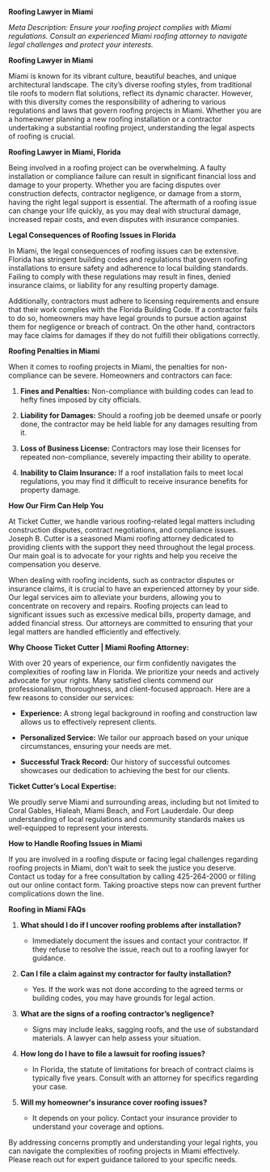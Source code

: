 **Roofing Lawyer in Miami**

*Meta Description: Ensure your roofing project complies with Miami regulations. Consult an experienced Miami roofing attorney to navigate legal challenges and protect your interests.*

**Roofing Lawyer in Miami**

Miami is known for its vibrant culture, beautiful beaches, and unique architectural landscape. The city’s diverse roofing styles, from traditional tile roofs to modern flat solutions, reflect its dynamic character. However, with this diversity comes the responsibility of adhering to various regulations and laws that govern roofing projects in Miami. Whether you are a homeowner planning a new roofing installation or a contractor undertaking a substantial roofing project, understanding the legal aspects of roofing is crucial.

**Roofing Lawyer in Miami, Florida**

Being involved in a roofing project can be overwhelming. A faulty installation or compliance failure can result in significant financial loss and damage to your property. Whether you are facing disputes over construction defects, contractor negligence, or damage from a storm, having the right legal support is essential. The aftermath of a roofing issue can change your life quickly, as you may deal with structural damage, increased repair costs, and even disputes with insurance companies.

**Legal Consequences of Roofing Issues in Florida**

In Miami, the legal consequences of roofing issues can be extensive. Florida has stringent building codes and regulations that govern roofing installations to ensure safety and adherence to local building standards. Failing to comply with these regulations may result in fines, denied insurance claims, or liability for any resulting property damage.

Additionally, contractors must adhere to licensing requirements and ensure that their work complies with the Florida Building Code. If a contractor fails to do so, homeowners may have legal grounds to pursue action against them for negligence or breach of contract. On the other hand, contractors may face claims for damages if they do not fulfill their obligations correctly.

**Roofing Penalties in Miami**

When it comes to roofing projects in Miami, the penalties for non-compliance can be severe. Homeowners and contractors can face:

1. **Fines and Penalties:** Non-compliance with building codes can lead to hefty fines imposed by city officials.
   
2. **Liability for Damages:** Should a roofing job be deemed unsafe or poorly done, the contractor may be held liable for any damages resulting from it.

3. **Loss of Business License:** Contractors may lose their licenses for repeated non-compliance, severely impacting their ability to operate.

4. **Inability to Claim Insurance:** If a roof installation fails to meet local regulations, you may find it difficult to receive insurance benefits for property damage.

**How Our Firm Can Help You**

At Ticket Cutter, we handle various roofing-related legal matters including construction disputes, contract negotiations, and compliance issues. Joseph B. Cutter is a seasoned Miami roofing attorney dedicated to providing clients with the support they need throughout the legal process. Our main goal is to advocate for your rights and help you receive the compensation you deserve.

When dealing with roofing incidents, such as contractor disputes or insurance claims, it is crucial to have an experienced attorney by your side. Our legal services aim to alleviate your burdens, allowing you to concentrate on recovery and repairs. Roofing projects can lead to significant issues such as excessive medical bills, property damage, and added financial stress. Our attorneys are committed to ensuring that your legal matters are handled efficiently and effectively.

**Why Choose Ticket Cutter | Miami Roofing Attorney:**

With over 20 years of experience, our firm confidently navigates the complexities of roofing law in Florida. We prioritize your needs and actively advocate for your rights. Many satisfied clients commend our professionalism, thoroughness, and client-focused approach. Here are a few reasons to consider our services:

- **Experience:** A strong legal background in roofing and construction law allows us to effectively represent clients.
  
- **Personalized Service:** We tailor our approach based on your unique circumstances, ensuring your needs are met.

- **Successful Track Record:** Our history of successful outcomes showcases our dedication to achieving the best for our clients.

**Ticket Cutter’s Local Expertise:**

We proudly serve Miami and surrounding areas, including but not limited to Coral Gables, Hialeah, Miami Beach, and Fort Lauderdale. Our deep understanding of local regulations and community standards makes us well-equipped to represent your interests.

**How to Handle Roofing Issues in Miami**

If you are involved in a roofing dispute or facing legal challenges regarding roofing projects in Miami, don’t wait to seek the justice you deserve. Contact us today for a free consultation by calling 425-264-2000 or filling out our online contact form. Taking proactive steps now can prevent further complications down the line.

**Roofing in Miami FAQs**

1. **What should I do if I uncover roofing problems after installation?**
   - Immediately document the issues and contact your contractor. If they refuse to resolve the issue, reach out to a roofing lawyer for guidance.

2. **Can I file a claim against my contractor for faulty installation?**
   - Yes. If the work was not done according to the agreed terms or building codes, you may have grounds for legal action.

3. **What are the signs of a roofing contractor’s negligence?**
   - Signs may include leaks, sagging roofs, and the use of substandard materials. A lawyer can help assess your situation.

4. **How long do I have to file a lawsuit for roofing issues?**
   - In Florida, the statute of limitations for breach of contract claims is typically five years. Consult with an attorney for specifics regarding your case.

5. **Will my homeowner's insurance cover roofing issues?**
   - It depends on your policy. Contact your insurance provider to understand your coverage and options.

By addressing concerns promptly and understanding your legal rights, you can navigate the complexities of roofing projects in Miami effectively. Please reach out for expert guidance tailored to your specific needs.